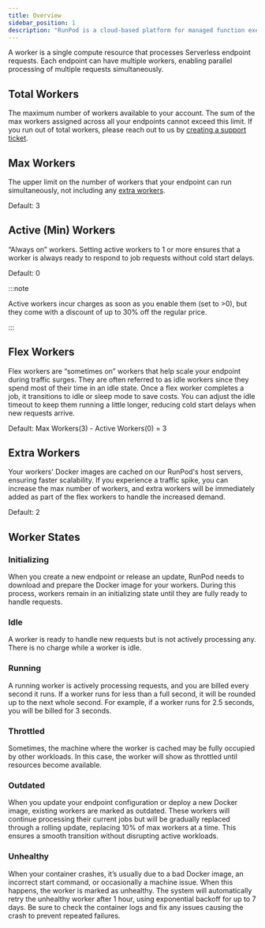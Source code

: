 ```yaml
---
title: Overview
sidebar_position: 1
description: "RunPod is a cloud-based platform for managed function execution, offering fully managed infrastructure, automatic scaling, flexible language support, and seamless integration, allowing developers to focus on code and deploy it easily."
---
```


A worker is a single compute resource that processes Serverless endpoint requests. Each endpoint can have multiple workers, enabling parallel processing of multiple requests simultaneously.

## Total Workers

The maximum number of workers available to your account. The sum of the max workers assigned across all your endpoints cannot exceed this limit. If you run out of total workers, please reach out to us by [creating a support ticket](https://contact.runpod.io/).

## Max Workers

The upper limit on the number of workers that your endpoint can run simultaneously, not including any [extra workers](#extra-workers).

Default: 3

## Active (Min) Workers

“Always on” workers. Setting active workers to 1 or more ensures that a worker is always ready to respond to job requests without cold start delays.

Default: 0

:::note

Active workers incur charges as soon as you enable them (set to >0), but they come with a discount of up to 30% off the regular price.

:::

## Flex Workers

Flex workers are “sometimes on” workers that help scale your endpoint during traffic surges. They are often referred to as idle workers since they spend most of their time in an idle state. Once a flex worker completes a job, it transitions to idle or sleep mode to save costs. You can adjust the idle timeout to keep them running a little longer, reducing cold start delays when new requests arrive.

Default: Max Workers(3) - Active Workers(0) = 3

## Extra Workers

Your workers' Docker images are cached on our RunPod's host servers, ensuring faster scalability. If you experience a traffic spike, you can increase the max number of workers, and extra workers will be immediately added as part of the flex workers to handle the increased demand.

Default: 2

## Worker States

### Initializing

When you create a new endpoint or release an update, RunPod needs to download and prepare the Docker image for your workers. During this process, workers remain in an initializing state until they are fully ready to handle requests.

### Idle

A worker is ready to handle new requests but is not actively processing any. There is no charge while a worker is idle.

### Running

A running worker is actively processing requests, and you are billed every second it runs. If a worker runs for less than a full second, it will be rounded up to the next whole second. For example, if a worker runs for 2.5 seconds, you will be billed for 3 seconds.

### Throttled

Sometimes, the machine where the worker is cached may be fully occupied by other workloads. In this case, the worker will show as throttled until resources become available.

### Outdated

When you update your endpoint configuration or deploy a new Docker image, existing workers are marked as outdated. These workers will continue processing their current jobs but will be gradually replaced through a rolling update, replacing 10% of max workers at a time. This ensures a smooth transition without disrupting active workloads.

### Unhealthy

When your container crashes, it’s usually due to a bad Docker image, an incorrect start command, or occasionally a machine issue. When this happens, the worker is marked as unhealthy. The system will automatically retry the unhealthy worker after 1 hour, using exponential backoff for up to 7 days. Be sure to check the container logs and fix any issues causing the crash to prevent repeated failures.
